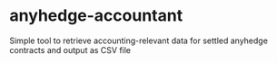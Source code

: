 # anyhedge-accountant
Simple tool to retrieve accounting-relevant data for settled anyhedge contracts and output as CSV file
